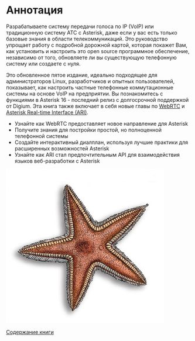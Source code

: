 # Аннотация

Разрабатываете систему передачи голоса по IP \(VoIP\) или традиционную систему АТС с Asterisk, даже если у вас есть только базовые знания в области телекоммуникаций. Это руководство упрощает работу с подробной дорожной картой, которая покажет Вам, как установить и настроить это open source программное обеспечение, независимо от того, обновляете ли вы существующую телефонную систему или создаете с нуля.

Это обновленное пятое издание, идеально подходящее для администраторов Linux, разработчиков и опытных пользователей, показывает, как настроить частные телефонные коммутационные системы на основе VoIP на предприятии. Вы познакомитесь с функциями в Asterisk 16 - последний релиз с долгосрочной поддержкой от Digium. Эта книга также включает в себя новые главы по [WebRTC](glava-20.md) и [Asterisk Real-time Interface \(ARI\)](glava-19.md).

* Узнайте как WebRTC предоставляет новое направление для Asterisk
* Получите знания для постройки простой, но полноценной телефонной системы
* Создайте интерактивный диалплан, используя лучшие практики для расширенных возможностей Asterisk
* Узнайте как ARI стал предпочтительным API для взаимодействия языков веб-разработки с Asterisk

![](/pics/aster5_1.jpg)

[Содержание книги](SUMMARY.md)
